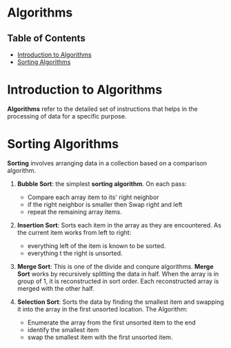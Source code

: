 # Algorithms

## Table of Contents
- [Introduction to Algorithms](#Introduction-to-Algorithms)
- [Sorting Algorithms](#Sorting-Algorithms)

# Introduction to Algorithms
__Algorithms__ refer to the detailed set of instructions that helps in the processing of data for a specific purpose.

# Sorting Algorithms
__Sorting__ involves arranging data in a collection based on a comparison algorithm. 

1. __Bubble Sort__: the simplest __sorting algorithm__. On each pass:
    * Compare each array item to its' right neighbor
    * if the right neighbor is smaller then Swap right and left
    * repeat the remaining array items.

2. __Insertion Sort__: Sorts each item in the array as they are encountered. As the current item works from left to right:
    * everything left of the item is known to be sorted.
    * everything t the right is unsorted.

3. __Merge Sort__: This is one of the divide and conqure algorithms. __Merge Sort__ works by recursively splitting the data in half. When the array is in group of 1, it is reconstructed in sort order. Each reconstructed array is merged with the other half.

4. __Selection Sort__: Sorts the data by finding the smallest item and swapping it into the array in the first unsorted location. The Algorithm:
    * Enumerate the array from the first unsorted item to the end
    * identify the smallest item
    * swap the smallest item with the first unsorted item.